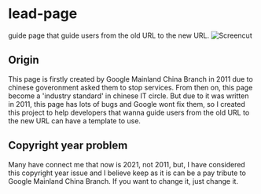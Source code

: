 # lead-page
guide page that guide users from the old URL to the new URL.
![Screencut](https://user-images.githubusercontent.com/44722363/129698194-9d0cf66e-9960-41ee-baf1-8dafa5afd505.png)
## Origin
This page is firstly created by Google Mainland China Branch in 2011 due to chinese goveronment asked them to stop services. From then on, this page become a 'industry standard' in chinese IT circle.
But due to it was written in 2011, this page has lots of bugs and Google wont fix them, so I created this project to help developers that wanna guide users from the old URL to the new URL can have a template to use.
## Copyright year problem
Many have connect me that now is 2021, not 2011, but, I have considered this copyright year issue and I believe keep as it is can be a pay tribute to Google Mainland China Branch.
If you want to change it, just change it.
